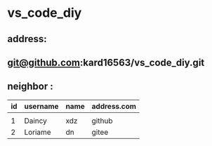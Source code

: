 # vs_code_diy
## address:
##	git@github.com:kard16563/vs_code_diy.git


##	neighbor : 
id	|	username	|	name	|	address.com
----|	--------	|	----	|	----------  
	|				|			|	
1	|	Daincy		|	xdz 	|	github   
2	|	Loriame		|	dn		|	gitee  
